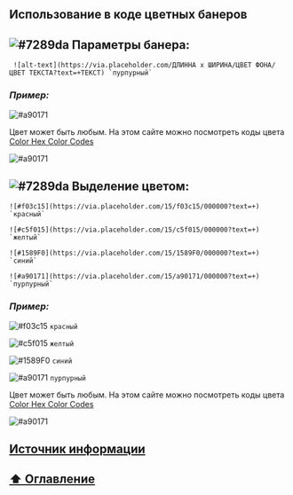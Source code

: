 ## Использование в коде цветных банеров

## ![#7289da](https://via.placeholder.com/15/7289da/000000?text=+)  Параметры банера:
```
 ![alt-text](https://via.placeholder.com/ДЛИННА х ШИРИНА/ЦВЕТ ФОНА/ЦВЕТ ТЕКСТА?text=+ТЕКСТ) `пурпурный` 
```
### _Пример:_

![#a90171](https://via.placeholder.com/1100x50/fff99a/420420?text=+)

Цвет может быть любым. На этом сайте можно посмотреть коды цвета [Color Hex Color Codes](https://www.color-hex.com)

![#a90171](https://via.placeholder.com/1100x5/7289da/000000?text=+)

## ![#7289da](https://via.placeholder.com/15/7289da/000000?text=+)  Выделение цветом:

```
![#f03c15](https://via.placeholder.com/15/f03c15/000000?text=+) `красный`    

![#c5f015](https://via.placeholder.com/15/c5f015/000000?text=+) `желтый`    

![#1589F0](https://via.placeholder.com/15/1589F0/000000?text=+) `синий`    

![#a90171](https://via.placeholder.com/15/a90171/000000?text=+) `пурпурный`    
```
### _Пример:_

![#f03c15](https://via.placeholder.com/15/f03c15/000000?text=+) `красный`    

![#c5f015](https://via.placeholder.com/15/c5f015/000000?text=+) `желтый`    

![#1589F0](https://via.placeholder.com/15/1589F0/000000?text=+) `синий`    

![#a90171](https://via.placeholder.com/15/a90171/000000?text=+) `пурпурный`    

Цвет может быть любым. На этом сайте можно посмотреть коды цвета [Color Hex Color Codes](https://www.color-hex.com)

![#a90171](https://via.placeholder.com/1100x5/7289da/000000?text=+)

## [Источник информации](https://placeholder.com/)

## [:arrow_up:  Оглавление](https://github.com/BaturinSS/manual-README.md/blob/main/README.md#оглавление)
